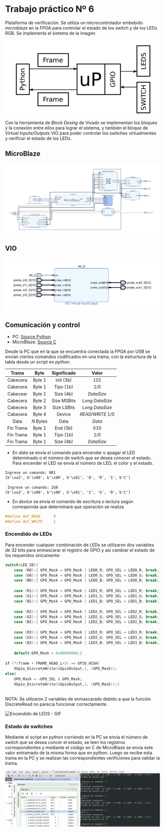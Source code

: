 # Trabajo práctico Nº 6 

Plataforma de verificación. Se utiliza un microcontrolador embebido *microblaze* en la FPGA para controlar el estado de los switch y de los LEDs RGB. Se implementa el sistema de la imagen 

![Bloques del sistema]( https://github.com/matias-dogliani/diseno_digital/blob/master/Tp6/imgs/sistema.png) 


Con la herramienta de *Block Desing* de Vivado se implementan los bloques y la conexión entre ellos para lograr el sistema, y también el bloque de *Virtual Inputs/Outputs* VIO para poder controlar los switches virtualmentes y verificar el estado de los LEDs. 

## MicroBlaze 

![Imagen de MicroBlaze](https://github.com/matias-dogliani/diseno_digital/blob/master/Tp6/imgs/microblaze.png )


## VIO 
![Imagen de VIO]( https://github.com/matias-dogliani/diseno_digital/blob/master/Tp6/imgs/vio.png)


## Comunicación y control

* PC: [Source Python](https://github.com/matias-dogliani/diseno_digital/blob/master/Tp6/tp6.py ) 
* MicroBlaze: [Source C]( https://github.com/matias-dogliani/diseno_digital/blob/master/Tp6/firmware/src/protocolo_main.c)

Desde la PC que en la que se encuentra conectada la FPGA por USB se envían ciertos comandos codificados en una trama, con la estructura de la tabla desde un script en *python*. 

|    Trama     |      Byte         |     Significado   |    Valor        |
|:------------:|:-----------------:|:------------------:|:--------------:|
| Cabecera     |      Byte 1       |   Init (3b)        |    101         |
| Cabecera     |      Byte 1       |   Tipo  (1b)       |    1/0         |
| Cabecear     |      Byte 1       |   Size (4b)        |  *DataSize*    |
| Cabecera     |      Byte 2       |   Size MSBits      |*Long DataSize* |
| Cabecera     |      Byte 3       |   Size LSBits      |*Long DataSize* |
| Cabecera     |      Byte 4       |   Device           |*READ/WRITE* 1/0|          
| Data         |     *N* Bytes     |   Data             |   *Data*       |
| Fin Trama    |      Byte 1       |   End (3b)         |    010         |
| Fin Trama    |      Byte 1       |   Tipo (1b)        |    1/0         |
| Fin Trama    |      Byte 1       |   Size (4b)        |  *DataSize*    |

* En *data* se envía el comando para encender o apagar el LED determinado o el número de switch que se desea conocer el estado. Para encender el LED se envía el número de LED, el color y el estado. 

```  
Ingrese un comando: 0R1
[b'\xa3', b'\x00', b'\x00', b'\x01', '0', 'R', '1', b'C']

 Ingrese un comando: 2G0
[b'\xa3', b'\x00', b'\x00', b'\x01', '2', 'G', '0', b'C']
```
* En *device* se envía el comando de escritura o lectura según corresponda que determinará que operación se realiza 

```c
#define def_READ      0
#define def_WRITE     1
```

### Encendido de LEDs 

Para encender cualquier combinación de LEDs se utilizaron dos variables de 32 bits para enmascarar el registro de GPIO y así cambiar el estado de los requeridos únicamente: 

```c 
switch(LED_ID){
    case (R0):{	GPO_Mask = GPO_Mask | LED0_R; GPO_SEL = LED0_R; break;}
    case (G0):{	GPO_Mask = GPO_Mask | LED0_G; GPO_SEL = LED0_G; break;}
    case (B0):{	GPO_Mask = GPO_Mask | LED0_B; GPO_SEL = LED0_B; break;}

    case (R1):{	GPO_Mask = GPO_Mask | LED1_R; GPO_SEL = LED1_R; break;}
	case (G1):{	GPO_Mask = GPO_Mask | LED1_G; GPO_SEL = LED1_G; break;}
    case (B1):{	GPO_Mask = GPO_Mask | LED1_B; GPO_SEL = LED1_B; break;}

    case (R2):{	GPO_Mask = GPO_Mask | LED2_R; GPO_SEL = LED2_R; break;}
    case (G2):{	GPO_Mask = GPO_Mask | LED2_G; GPO_SEL = LED2_G; break;}
    case (B2):{	GPO_Mask = GPO_Mask | LED2_B; GPO_SEL = LED2_B; break;}

    case (R3):{	GPO_Mask = GPO_Mask | LED3_R; GPO_SEL = LED3_R; break;}
    case (G3):{	GPO_Mask = GPO_Mask | LED3_G; GPO_SEL = LED3_G; break;}
    case (B3):{	GPO_Mask = GPO_Mask | LED3_B; GPO_SEL = LED3_B; break;}

    default:GPO_Mask = 0x00000000;} 

if (*(frame + FRAME_HEAD_L+3) == GPIO_HIGH)
  	XGpio_DiscreteWrite(&GpioOutput,1, (GPO_Mask));
else{
	GPO_Mask = ~GPO_SEL & GPO_Mask;
    XGpio_DiscreteWrite(&GpioOutput,1, (GPO_Mask));}
      			    
```

NOTA: Se utilzaron 2 variables de enmascarado debido a que la función DiscreteRead no parecía funcionar correctamente. 


![Encendido de LEDS - GIF](https://github.com/matias-dogliani/diseno_digital/blob/master/Tp6/imgs/encendido_LEDs.gif )


### Estado de switches 

Mediante el script en python corriendo en la PC se envía el número de switch que se desea concer el estado, se leen los registros correspondientes y mediante el código en C de MicroBlaze se envía este valor entramado de la misma forma que en python. Luego se recibe esta trama en la PC y se realizan las correspondientes verificiones para validar la trama. 

![Estado de switches](https://github.com/matias-dogliani/diseno_digital/blob/master/Tp6/imgs/switches.png )
